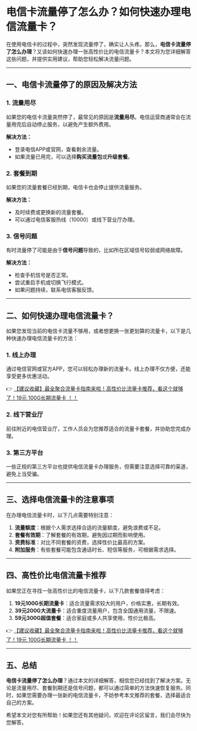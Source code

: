 # 电信卡流量停了怎么办？如何快速办理电信流量卡？

在使用电信卡的过程中，突然发现流量停了，确实让人头疼。那么，**电信卡流量停了怎么办理**？又该如何快速办理一张高性价比的电信流量卡？本文将为您详细解答这些问题，并提供实用建议，帮助您轻松解决流量问题。

---

## 一、电信卡流量停了的原因及解决方法

### 1. 流量用尽
如果您的电信卡流量突然停了，最常见的原因是**流量用尽**。电信运营商通常会在流量用完后自动停止服务，以避免产生额外费用。

**解决方法：**
- 登录电信APP或官网，查看剩余流量。
- 如果流量已用完，可以选择**购买流量包**或**升级套餐**。

### 2. 套餐到期
如果您的流量套餐已经到期，电信卡也会停止提供流量服务。

**解决方法：**
- 及时续费或更换新的流量套餐。
- 可以通过电信客服热线（10000）或线下营业厅办理。

### 3. 信号问题
有时流量停了可能是由于**信号问题**导致的，比如所在区域信号较弱或网络故障。

**解决方法：**
- 检查手机信号是否正常。
- 尝试重启手机或切换飞行模式。
- 如果问题持续，联系电信客服反馈。

---

## 二、如何快速办理电信流量卡？

如果您发现当前的电信卡流量不够用，或者想更换一张更划算的流量卡，以下是几种快速办理电信流量卡的方法：

### 1. 线上办理
通过电信官网或官方APP，您可以轻松办理新的流量卡。线上办理不仅方便，还能享受更多优惠活动。

👉 [【建议收藏】最全聚合流量卡指南来啦！高性价比流量卡推荐，看这个就够了！19元 100G长期流量卡 ！！](https://bit.ly/Liuliangka)

### 2. 线下营业厅
前往附近的电信营业厅，工作人员会为您推荐适合的流量卡套餐，并协助您完成办理。

### 3. 第三方平台
一些正规的第三方平台也提供电信流量卡办理服务，但需要注意选择可靠的渠道，避免上当受骗。

---

## 三、选择电信流量卡的注意事项

在办理电信流量卡时，以下几点需要特别注意：

1. **流量额度**：根据个人需求选择合适的流量额度，避免浪费或不足。
2. **套餐有效期**：了解套餐的有效期，避免因过期而影响使用。
3. **资费标准**：对比不同套餐的资费，选择性价比最高的方案。
4. **附加服务**：有些套餐可能包含通话时长、短信等服务，可根据需求选择。

---

## 四、高性价比电信流量卡推荐

如果您正在寻找一张高性价比的电信流量卡，以下几款套餐值得考虑：

1. **19元100G长期流量卡**：适合流量需求较大的用户，价格实惠，长期有效。
2. **39元200G大流量卡**：适合重度流量用户，包含全国通用流量，不限速。
3. **59元300G超值套餐**：适合家庭或多人共享使用，性价比极高。

👉 [【建议收藏】最全聚合流量卡指南来啦！高性价比流量卡推荐，看这个就够了！19元 100G长期流量卡 ！！](https://bit.ly/Liuliangka)

---

## 五、总结

**电信卡流量停了怎么办理**？通过本文的详细解答，相信您已经找到了解决方案。无论是流量用尽、套餐到期还是信号问题，都可以通过简单的方法快速恢复服务。同时，如果您需要办理一张新的电信流量卡，不妨参考本文推荐的套餐，选择最适合自己的方案。

希望本文对您有所帮助！如果您还有其他疑问，欢迎在评论区留言，我们会尽快为您解答。